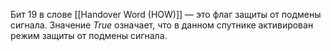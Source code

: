 Бит $19$ в слове [[Handover Word (HOW)]] — это флаг защиты от подмены сигнала. Значение $True$ означает, что в данном спутнике активирован режим защиты от подмены сигнала.